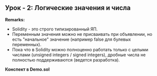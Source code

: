 ## Урок - 2: Логические значения и числа

**Remarks:**       
- Solidity - это строго типизированный ЯП.
- Переменным значения можно не присваивать при объявлении, но есть "начальное" значение (например false для булевых переменных).
- Пока что в Solidity можно полноценно работать только с целыми числами (unsigned integers / signed integers), 
дробные числа не полностью поддерживаются (ведется разработка).

**Конспект в Demo.sol**
